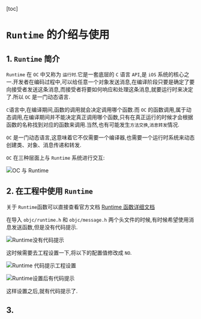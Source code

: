 [toc]

# `Runtime` 的介绍与使用

## 1. `Runtime` 简介

`Runtime` 在 `OC` 中又称为 `运行时`.它是一套底层的 `C` 语言 `API`,是 `iOS` 系统的核心之一.开发者在编码过程中,可以给任意一个对象发送消息,在编译阶段只要是确定了要向接受者发送这条消息,而接受者将要如何响应和处理这条消息,就要运行时来决定了.所以 `OC` 是一门动态语言.

`C`语言中,在编译期间,函数的调用就会决定调用哪个函数.而 `OC` 的函数调用,属于动态调用,在编译期间并不能决定真正调用哪个函数,只有在真正运行的时候才会根据函数的名称找到对应的函数来调用.当然,也有可能发生`方法交换`,`消息转发`情况.

`OC` 是一门动态语言,这意味着它不仅需要一个编译器,也需要一个运行时系统来动态创建类、对象、消息传递和转发.

`OC` 在三种层面上与 `Runtime` 系统进行交互:

![OC 与 Runtime](https://raw.githubusercontent.com/guoguangtao/VSCodePicGoImages/master/20200829104645.png)

## 2. 在工程中使用 `Runtime`

关于 `Runtime`函数可以直接查看官方文档 [Runtime 函数详细文档](https://developer.apple.com/documentation/objectivec/objective-c_runtime?language=objc)

在导入 `objc/runtime.h` 和 `objc/message.h` 两个头文件的时候,有时候希望使用消息发送函数,但是没有代码提示.

![Runtime没有代码提示](https://raw.githubusercontent.com/guoguangtao/VSCodePicGoImages/master/Runtime%E6%B2%A1%E6%9C%89%E4%BB%A3%E7%A0%81%E6%8F%90%E7%A4%BA.gif)

这时候需要去工程设置一下,将以下的配置值修改成 `NO`.

![Runtime 代码提示工程设置](https://raw.githubusercontent.com/guoguangtao/VSCodePicGoImages/master/20200829105935.png)

![Runtime设置后有代码提示](https://raw.githubusercontent.com/guoguangtao/VSCodePicGoImages/master/Runtime%E8%AE%BE%E7%BD%AE%E5%90%8E%E6%9C%89%E4%BB%A3%E7%A0%81%E6%8F%90%E7%A4%BA.gif)

这样设置之后,就有代码提示了.

## 3.